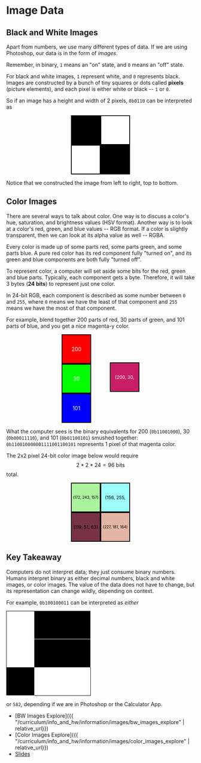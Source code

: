 # Image Data

## Black and White Images

Apart from numbers, we use many different types of data. If we are using Photoshop, our data is in the form of *images*.

Remember, in binary, `1` means an "on" state, and `0` means an "off" state.

For black and white images, `1` represent white, and `0` represents black. Images are constructed by a bunch of tiny squares or dots called **pixels** (picture elements), and each pixel is either white or black -- `1` or `0`.

So if an image has a height and width of 2 pixels, `0b0110` can be interpreted as

<style>
    :root {
        --bw-image-sq-size: 75px;
    }
</style>

<div style="position: relative; display: grid; grid-template-columns: 1fr 1fr; grid-gap: 0px;">
    <div style="width: var(--bw-image-sq-size); height: var(--bw-image-sq-size); background: black; border: 2px solid black; margin-left:auto;"></div>
    <div style="width: var(--bw-image-sq-size); height: var(--bw-image-sq-size); background: white; border: 2px solid black;"></div>
    <div style="width: var(--bw-image-sq-size); height: var(--bw-image-sq-size); background: white; border: 2px solid black; margin-left:auto;"></div>
    <div style="width: var(--bw-image-sq-size); height: var(--bw-image-sq-size); background: black; border: 2px solid black;"></div>
</div>

Notice that we constructed the image from left to right, top to bottom.

## Color Images

There are several ways to talk about color. One way is to discuss a color's hue, saturation, and brightness values (HSV format). Another way is to look at a color's red, green, and blue values -- RGB format. If a color is slightly transparent, then we can look at its alpha value as well -- RGBA.

Every color is made up of some parts red, some parts green, and some parts blue. A pure red color has its red component fully "turned on", and its green and blue components are both fully "turned off".

To represent color, a computer will set aside some bits for the red, green and blue parts. Typically, each component gets a byte. Therefore, it will take 3 bytes (**24 bits**) to represent just one color.

In 24-bit RGB, each component is described as some number between `0` and `255`, where `0` means we have the least of that component and `255` means we have the most of that component.

For example, blend together 200 parts of red, 30 parts of green, and 101 parts of blue, and you get a nice magenta-y color.

<div style="position: relative; display: grid; grid-template-columns: 1fr 1fr; grid-gap: 0px;">
<div>
    <div style="width: var(--bw-image-sq-size); height: var(--bw-image-sq-size); margin-right: 25px; margin-left: auto; background: #FF0000; border: 2px solid black; text-align: center; line-height: var(--bw-image-sq-size); color: white;">200</div>
    <div style="width: var(--bw-image-sq-size); height: var(--bw-image-sq-size); margin-right: 25px; margin-left: auto; background: #00FF00; border: 2px solid black; text-align: center; line-height: var(--bw-image-sq-size); color: white;">30</div>
    <div style="width: var(--bw-image-sq-size); height: var(--bw-image-sq-size); margin-right: 25px; margin-left: auto; background: #0000FF; border: 2px solid black; text-align: center; line-height: var(--bw-image-sq-size); color: white;">101</div>
</div>

<div>
    <div style="width: var(--bw-image-sq-size); height: var(--bw-image-sq-size);"></div>
    <div style="width: var(--bw-image-sq-size); height: var(--bw-image-sq-size); margin-right: auto; margin-left: 25px; background: #c81e65; border: 2px solid black; font-size: 12px; text-align: center; line-height: var(--bw-image-sq-size); color: white;">(200, 30, 101)</div>
</div>

</div>

What the computer sees is the binary equivalents for 200 (`0b11001000`), 30 (`0b00011110`), and 101 (`0b01100101`) smushed together:
`0b110010000001111001100101` represents 1 pixel of that magenta color.

The 2x2 pixel 24-bit color image below would require $$2*2*24 = 96 \text{ bits}$$ total.

<div style="position: relative; display: grid; grid-template-columns: 1fr 1fr; grid-gap: 0px;">

<div style="width: var(--bw-image-sq-size); height: var(--bw-image-sq-size); margin-left: auto; background: #ACF39D; border: 2px solid black; text-align: center; font-size: 10px; line-height: var(--bw-image-sq-size); color: black;">(172, 243, 157)</div>
<div style="width: var(--bw-image-sq-size); height: var(--bw-image-sq-size); margin-right: auto; background: #9cfffa; border: 2px solid black; text-align: center; font-size: 12px; line-height: var(--bw-image-sq-size); color: black;">(156, 255, 250)</div>
<div style="width: var(--bw-image-sq-size); height: var(--bw-image-sq-size); margin-left: auto; background: #773344; border: 2px solid black; text-align: center; font-size: 12px; line-height: var(--bw-image-sq-size); color: black;">(119, 51, 63)</div>

<div style="width: var(--bw-image-sq-size); height: var(--bw-image-sq-size); margin-right: auto; background: #E3B5A4; border: 2px solid black; text-align: center; font-size: 10px; line-height: var(--bw-image-sq-size); color: black;">(227, 181, 164)</div>

</div>

## **Key Takeaway**

Computers do not interpret data; they just consume binary numbers. Humans interpret binary as either decimal numbers, black and white images, or color images. The value of the data does not have to change, but its representation can change wildly, depending on context.

For example, `0b100100011` can be interpreted as *either*

<div style="position: relative; display: grid; grid-template-columns: var(--bw-image-sq-size) var(--bw-image-sq-size) var(--bw-image-sq-size); grid-gap: 0px;">
    <div style="width: var(--bw-image-sq-size); height: var(--bw-image-sq-size); background: white; border-left: 1px solid black; border-top: 1px solid black;"></div>
    <div style="width: var(--bw-image-sq-size); height: var(--bw-image-sq-size); background: black;"></div>
    <div style="width: var(--bw-image-sq-size); height: var(--bw-image-sq-size); background: black;"></div>
    <div style="width: var(--bw-image-sq-size); height: var(--bw-image-sq-size); background: white; border-left: 1px solid black;"></div>
    <div style="width: var(--bw-image-sq-size); height: var(--bw-image-sq-size); background: black;"></div>
    <div style="width: var(--bw-image-sq-size); height: var(--bw-image-sq-size); background: black;"></div>
    <div style="width: var(--bw-image-sq-size); height: var(--bw-image-sq-size); background: black;"></div>
    <div style="width: var(--bw-image-sq-size); height: var(--bw-image-sq-size); background: white; border-bottom: 1px solid black;"></div>
    <div style="width: var(--bw-image-sq-size); height: var(--bw-image-sq-size); background: white; border-bottom: 1px solid black; border-right: 1px solid black;"></div>
</div>

or `582`, depending if we are in Photoshop or the Calculator App.

* [BW Images Explore]({{ "/curriculum/info_and_hw/information/images/bw_images_explore" | relative_url}})
* [Color Images Explore]({{ "/curriculum/info_and_hw/information/images/color_images_explore" | relative_url}})
* <a href="https://docs.google.com/viewer?url=https://github.com/APCSP-SLCA/slides/raw/main/images/slides.pdf" target="_blank">Slides</a>
